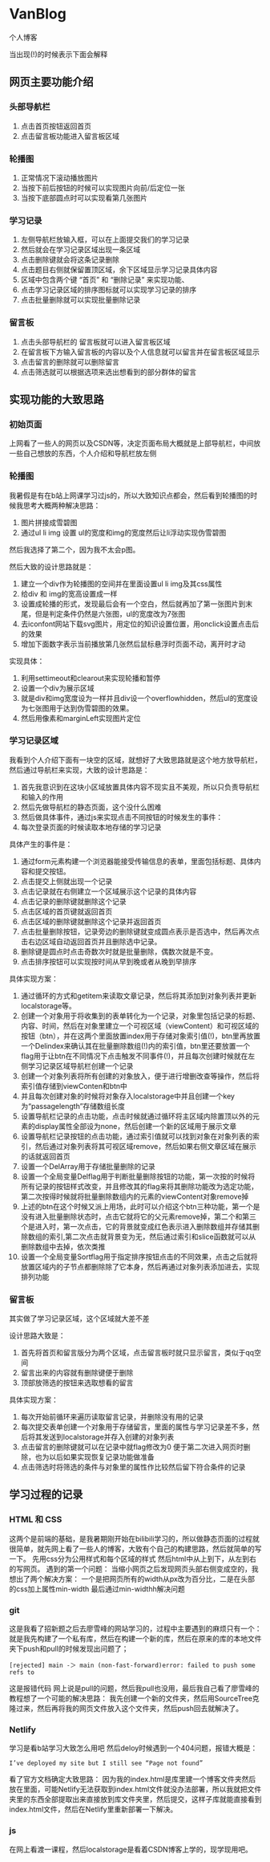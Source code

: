 <!-- toc -->
# VanBlog
个人博客

当出现(!)的时候表示下面会解释

## 网页主要功能介绍

### 头部导航栏
1. 点击首页按钮返回首页
2. 点击留言板功能进入留言板区域

### 轮播图

1. 正常情况下滚动播放图片
2. 当按下前后按钮的时候可以实现图片向前/后定位一张
3. 当按下底部圆点时可以实现看第几张图片

### 学习记录

1. 左侧导航栏放输入框，可以在上面提交我们的学习记录
2. 然后就会在学习记录区域出现一条区域
3. 点击删除键就会将这条记录删除
4. 点击题目右侧就保留置顶区域，余下区域显示学习记录具体内容
5. 区域中包含两个键 “首页” 和 “删除记录”  来实现功能、
6. 点击学习记录区域的排序图标就可以实现学习记录的排序
7. 点击批量删除就可以实现批量删除记录

### 留言板

1. 点击头部导航栏的 留言板就可以进入留言板区域
2. 在留言板下方输入留言板的内容以及个人信息就可以留言并在留言板区域显示
3. 点击留言的删除就可以删除留言
4. 点击筛选就可以根据选项来选出想看到的部分群体的留言

## 实现功能的大致思路

### 初始页面
上网看了一些人的网页以及CSDN等，决定页面布局大概就是上部导航栏，中间放一些自己想放的东西，个人介绍和导航栏放左侧

### 轮播图

我暑假是有在b站上网课学习过js的，所以大致知识点都会，然后看到轮播图的时候我思考大概两种解决思路：
1. 图片拼接成雪碧图
2. 通过ul li img 设置 ul的宽度和img的宽度然后让li浮动实现伪雪碧图

然后我选择了第二个，因为我不太会p图。

然后大致的设计思路就是：
1. 建立一个div作为轮播图的空间并在里面设置ul li img及其css属性
2. 给div 和 img的宽高设置成一样
3. 设置成轮播的形式，发现最后会有一个空白，然后就再加了第一张图片到末尾，但是判定条件仍然是六张图，ul的宽度改为7张图
4. 去iconfont网站下载svg图片，用定位的知识设置位置，用onclick设置点击后的效果
5. 增加下面数字表示当前播放第几张然后鼠标悬浮时页面不动，离开时才动

实现具体：

1. 利用settimeout和clearout来实现轮播和暂停
2. 设置一个div为展示区域
3. 就是div和img宽度设为一样并且div设一个overflowhidden，然后ul的宽度设为七张图用于达到伪雪碧图的效果。
4. 然后用像素和marginLeft实现图片定位


### 学习记录区域

我看到个人介绍下面有一块空的区域，就想好了大致思路就是这个地方放导航栏，然后通过导航栏来实现，大致的设计思路是：
1. 首先我意识到在这块小区域放置具体内容不现实且不美观，所以只负责导航栏和输入的作用
2. 然后先做导航栏的静态页面，这个没什么困难
3. 然后做具体事件，通过js来实现点击不同按钮的时候发生的事件：
4. 每次登录页面的时候读取本地存储的学习记录

具体产生的事件是：

1. 通过form元素构建一个浏览器能接受传输信息的表单，里面包括标题、具体内容和提交按钮。
2. 点击提交上侧就出现一个记录
3. 点击记录就在右侧建立一个区域展示这个记录的具体内容
4. 点击记录的删除键就删除这个记录
5. 点击区域的首页键就返回首页
6. 点击区域的删除键就删除这个记录并返回首页
7. 点击批量删除按钮，记录旁边的删除键就变成圆点表示是否选中，然后再次点击右边区域自动返回首页并且删除选中记录。
8. 删除键是圆点时点击奇数次时就是批量删除，偶数次就是不变。
9. 点击排序按钮可以实现按时间从早到晚或者从晚到早排序

具体实现方案：

1. 通过循环的方式和getitem来读取文章记录，然后将其添加到对象列表并更新localstorage等。
2. 创建一个对象用于将收集到的表单转化为一个记录，对象里包括记录的标题、内容、时间，然后在对象里建立一个可视区域（viewContent）和可视区域的按钮（btn），并在这两个里面放置index用于存储对象索引值(!)，btn里再放置一个Delindex来确认其在批量删除数组(!)内的索引值，btn里还要放置一个flag用于让btn在不同情况下点击触发不同事件(!)，并且每次创建时候就在左侧学习记录区域导航栏创建一个记录
3. 创建一个对象列表将所有创建的对象放入，便于进行增删改查等操作，然后将索引值存储到viewConten和btn中
4. 并且每次创建对象的时候将对象存入localstorage中并且创建一个key为“passagelength”存储数组长度
5. 设置导航栏记录的点击功能，点击时候就通过循环将主区域内除置顶以外的元素的display属性全部设为none，然后创建一个新的区域用于展示文章
6. 设置导航栏记录按钮的点击功能，通过索引值就可以找到对象在对象列表的索引，然后通过对象列表将其可视区域remove，然后如果右侧文章区域在展示的话就返回首页
7. 设置一个DelArray用于存储批量删除的记录
8. 设置一个全局变量Delflag用于判断批量删除按钮的功能，第一次按的时候将所有记录的按钮样式改变，并且修改其的flag来将其删除功能改为选定功能，第二次按得时候就将批量删除数组内的元素的viewContent对象remove掉
9. 上述的btn在这个时候又派上用场，此时可以介绍这个btn三种功能，第一个是没有进入批量删除状态时，点击它就将它的父元素remove掉，第二个和第三个是进入时，第一次点击，它的背景就变成红色表示进入删除数组并存储其删除数组的索引,第二次点击就背景变为无，然后通过索引和slice函数就可以从删除数组中去掉，依次类推
10. 设置一个全局变量Sortflag用于指定排序按钮点击的不同效果，点击之后就将放置区域内的子节点都删除除了它本身，然后再通过对象列表添加进去，实现排列功能

### 留言板

其实做了学习记录区域，这个区域就大差不差

设计思路大致是：
1. 首先将首页和留言版分为两个区域，点击留言板时就只显示留言，类似于qq空间
2. 留言出来的内容就有删除键便于删除
3. 顶部放筛选的按钮来选取想看的留言

具体实现方案：

1. 每次开始前循环来遍历读取留言记录，并删除没有用的记录
2. 每次提交表单创建一个对象用于存储留言，里面的属性与学习记录差不多，然后将其发送到localstorage并存入创建的对象列表
3. 点击留言的删除键就可以在记录中就flag修改为0 便于第二次进入网页时删除，也为以后如果实现恢复记录功能做准备
4. 点击筛选时将筛选的条件与对象里的属性作比较然后留下符合条件的记录

## 学习过程的记录

### HTML 和 CSS

这两个是前端的基础，是我暑期刚开始在bilibili学习的，所以做静态页面的过程就很简单，就先网上看了一些人的博客，大致有个自己的构建思路，然后就简单的写一下。
先用css分为公用样式和每个区域的样式
然后html中从上到下，从左到右的写网页。
遇到的第一个问题：
当缩小网页之后发现网页头部右侧变成空的，我想出了两个解决方案：
一个是把网页所有的width从px改为百分比，二是在头部的css加上属性min-width
最后通过min-widthh解决问题


### git

这是我看了招新题之后去廖雪峰的网站学习的，过程中主要遇到的麻烦只有一个：
就是我先构建了一个私有库，然后在构建一个新的库，然后在原来的库的本地文件夹下push和pull的时候发现出问题了；

```
[rejected] main -＞ main (non-fast-forward)error: failed to push some refs to
```

这是报错代码
网上说是pull的问题，然后我pull也没用，最后我自己看了廖雪峰的教程想了一个可能的解决思路：
我先创建一个新的文件夹，然后用SourceTree克隆过来，然后再将我的网页文件放入这个文件夹，然后push回去就解决了。

### Netlify


学习是看b站学习大致怎么用吧
然后deloy时候遇到一个404问题，报错大概是：
```
I’ve deployed my site but I still see “Page not found”
```
看了官方文档确定大致思路：
因为我的index.html是库里建一个博客文件夹然后放在里面，可能Netlify无法获取到index.html文件就没办法部署，所以我就把文件夹里的东西全部提取出来直接放到库文件夹里，然后提交，这样子库就能直接看到index.html文件，然后在Netlify里重新部署一下解决。


### js

在网上看渡一课程，然后localstorage是看着CSDN博客上学的，现学现用吧。